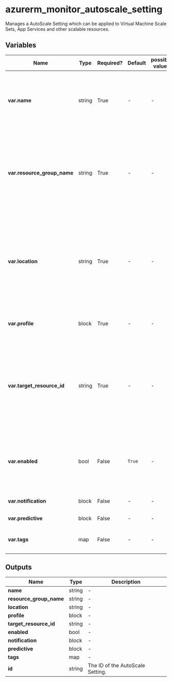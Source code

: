 # azurerm_monitor_autoscale_setting

Manages a AutoScale Setting which can be applied to Virtual Machine Scale Sets, App Services and other scalable resources.

## Variables

| Name | Type | Required? | Default  | possible values | Description |
| ---- | ---- | --------- | -------- | ----------- | ----------- |
| **var.name** | string | True | -  |  -  | The name of the AutoScale Setting. Changing this forces a new resource to be created. | 
| **var.resource_group_name** | string | True | -  |  -  | The name of the Resource Group in the AutoScale Setting should be created. Changing this forces a new resource to be created. | 
| **var.location** | string | True | -  |  -  | Specifies the supported Azure location where the AutoScale Setting should exist. Changing this forces a new resource to be created. | 
| **var.profile** | block | True | -  |  -  | Specifies one or more (up to 20) `profile` blocks. | 
| **var.target_resource_id** | string | True | -  |  -  | Specifies the resource ID of the resource that the autoscale setting should be added to. Changing this forces a new resource to be created. | 
| **var.enabled** | bool | False | `True`  |  -  | Specifies whether automatic scaling is enabled for the target resource. Defaults to `true`. | 
| **var.notification** | block | False | -  |  -  | Specifies a `notification` block. | 
| **var.predictive** | block | False | -  |  -  | A `predictive` block. | 
| **var.tags** | map | False | -  |  -  | A mapping of tags to assign to the resource. | 



## Outputs

| Name | Type | Description |
| ---- | ---- | --------- | 
| **name** | string  | - | 
| **resource_group_name** | string  | - | 
| **location** | string  | - | 
| **profile** | block  | - | 
| **target_resource_id** | string  | - | 
| **enabled** | bool  | - | 
| **notification** | block  | - | 
| **predictive** | block  | - | 
| **tags** | map  | - | 
| **id** | string  | The ID of the AutoScale Setting. | 